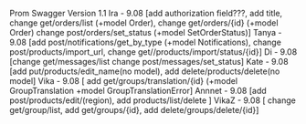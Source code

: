 Prom Swagger 
  Version 1.1
     Ira     - 9.08 [add authorization field???, add title, change get/orders/list (+model Order), change get/orders/{id} (+model Order) change post/orders/set_status (+model SetOrderStatus)]
     Tanya   - 9.08 [add post/notifications/get_by_type (+model Notifications), change post/products/import_url, change get//products/import/status/{id}]
     Di      - 9.08 [change get/messages/list change post/messages/set_status]
     Kate    - 9.08 [add put/products/edit_name(no model), add delete/products/delete(no model]
     Vika    - 9.08 [ add get/groups/translation/{id} (+model GroupTranslation +model GroupTranslationError]
     Annnet  - 9.08 [add post/products/edit/(region), add products/list/delete ]
     VikaZ   - 9.08 [ change get/group/list,  add get/groups/{id}, add delete/groups/delete/{id}]
